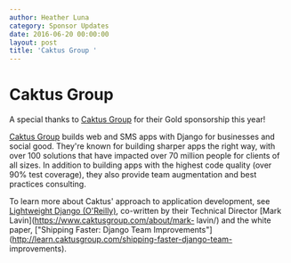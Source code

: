```yaml
---
author: Heather Luna
category: Sponsor Updates
date: 2016-06-20 00:00:00
layout: post
title: 'Caktus Group '
---
```


# Caktus Group

A special thanks to [Caktus Group](https://www.caktusgroup.com/) for their
Gold sponsorship this year!

[Caktus Group](https://www.caktusgroup.com/) builds web and SMS apps with
Django for businesses and social good. They're known for building sharper apps
the right way, with over 100 solutions that have impacted over 70 million
people for clients of all sizes. In addition to building apps with the highest
code quality (over 90% test coverage), they also provide team augmentation and
best practices consulting.

To learn more about Caktus' approach to application development, see
[Lightweight Django
(O'Reilly)](http://shop.oreilly.com/product/0636920032502.do), co-written by
their Technical Director [Mark Lavin](https://www.caktusgroup.com/about/mark-
lavin/) and the white paper, ["Shipping Faster: Django Team
Improvements"](http://learn.caktusgroup.com/shipping-faster-django-team-
improvements).